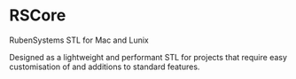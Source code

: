 # RSCore
RubenSystems STL for Mac and Lunix

Designed as a lightweight and performant STL for projects that require easy customisation of and additions to standard features. 
